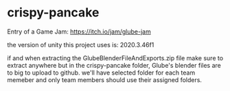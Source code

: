 # crispy-pancake
Entry of a Game Jam: https://itch.io/jam/glube-jam

the version of unity this project uses is: 2020.3.46f1

if and when extracting the GlubeBlenderFileAndExports.zip file make sure to extract anywhere but in the crispy-pancake folder, 
Glube's blender files are to big to upload to github.
we'll have selected folder for each team memeber and only team members should use their assigned folders.
